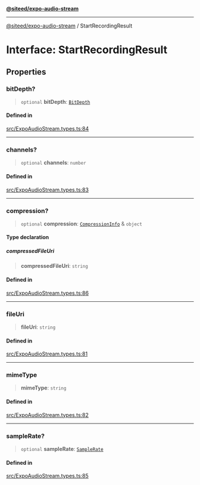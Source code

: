 [**@siteed/expo-audio-stream**](../README.md)

***

[@siteed/expo-audio-stream](../README.md) / StartRecordingResult

# Interface: StartRecordingResult

## Properties

### bitDepth?

> `optional` **bitDepth**: [`BitDepth`](../type-aliases/BitDepth.md)

#### Defined in

[src/ExpoAudioStream.types.ts:84](https://github.com/deeeed/expo-audio-stream/blob/f7588a63aac89ce144d460194b73ce4440e19520/packages/expo-audio-stream/src/ExpoAudioStream.types.ts#L84)

***

### channels?

> `optional` **channels**: `number`

#### Defined in

[src/ExpoAudioStream.types.ts:83](https://github.com/deeeed/expo-audio-stream/blob/f7588a63aac89ce144d460194b73ce4440e19520/packages/expo-audio-stream/src/ExpoAudioStream.types.ts#L83)

***

### compression?

> `optional` **compression**: [`CompressionInfo`](CompressionInfo.md) & `object`

#### Type declaration

##### compressedFileUri

> **compressedFileUri**: `string`

#### Defined in

[src/ExpoAudioStream.types.ts:86](https://github.com/deeeed/expo-audio-stream/blob/f7588a63aac89ce144d460194b73ce4440e19520/packages/expo-audio-stream/src/ExpoAudioStream.types.ts#L86)

***

### fileUri

> **fileUri**: `string`

#### Defined in

[src/ExpoAudioStream.types.ts:81](https://github.com/deeeed/expo-audio-stream/blob/f7588a63aac89ce144d460194b73ce4440e19520/packages/expo-audio-stream/src/ExpoAudioStream.types.ts#L81)

***

### mimeType

> **mimeType**: `string`

#### Defined in

[src/ExpoAudioStream.types.ts:82](https://github.com/deeeed/expo-audio-stream/blob/f7588a63aac89ce144d460194b73ce4440e19520/packages/expo-audio-stream/src/ExpoAudioStream.types.ts#L82)

***

### sampleRate?

> `optional` **sampleRate**: [`SampleRate`](../type-aliases/SampleRate.md)

#### Defined in

[src/ExpoAudioStream.types.ts:85](https://github.com/deeeed/expo-audio-stream/blob/f7588a63aac89ce144d460194b73ce4440e19520/packages/expo-audio-stream/src/ExpoAudioStream.types.ts#L85)
